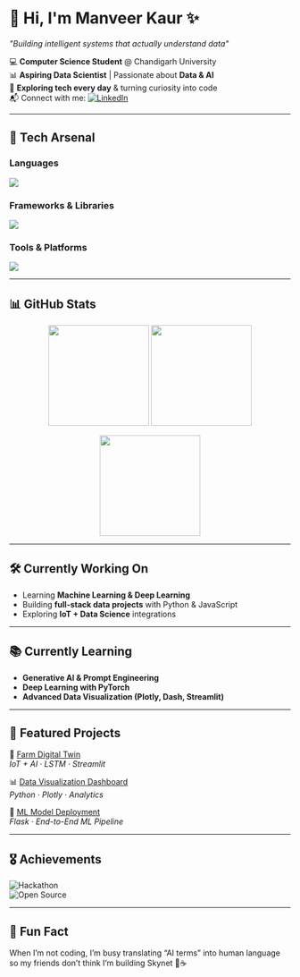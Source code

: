 # 👋 Hi, I'm **Manveer Kaur** ✨  
*"Building intelligent systems that actually understand data"*  

💻 **Computer Science Student** @ Chandigarh University  
📊 **Aspiring Data Scientist** | Passionate about **Data & AI**  
🔎 **Exploring tech every day** & turning curiosity into code  
📬 Connect with me: [![LinkedIn](https://skillicons.dev/icons?i=linkedin)](https://lnk.ink/eGwH)  

---

## 🚀 Tech Arsenal  

### **Languages**  
<p align="left">
  <img src="https://skillicons.dev/icons?i=python,cpp,c,html,css,js" />
</p>

### **Frameworks & Libraries**  
<p align="left">
  <img src="https://skillicons.dev/icons?i=pytorch,tensorflow,sklearn,bootstrap" />
</p>

### **Tools & Platforms**  
<p align="left">
  <img src="https://skillicons.dev/icons?i=git,github,vscode,arduino,linux,mysql" />
</p>

---

## 📊 GitHub Stats  

<p align="center">
  <img src="https://github-readme-stats.vercel.app/api?username=manveer-kaur0&show_icons=true&theme=radical&hide_border=true&border_radius=20" height="180" />
  <img src="https://streak-stats.demolab.com?user=manveer-kaur0&theme=radical&hide_border=true&border_radius=20" height="180" />
</p>

<p align="center">
  <img src="https://github-readme-stats.vercel.app/api/top-langs/?username=manveer-kaur0&layout=compact&theme=radical&hide_border=true&border_radius=20" height="180" />
</p>

---

## 🛠 Currently Working On  
- Learning **Machine Learning & Deep Learning**  
- Building **full-stack data projects** with Python & JavaScript  
- Exploring **IoT + Data Science** integrations  

---

## 📚 Currently Learning  
- **Generative AI & Prompt Engineering**  
- **Deep Learning with PyTorch**  
- **Advanced Data Visualization (Plotly, Dash, Streamlit)**  

---

## 🌟 Featured Projects  

🚀 [Farm Digital Twin](https://github.com/manveer-kaur0/farm-digital-twin)  
*IoT + AI · LSTM · Streamlit*  

📊 [Data Visualization Dashboard](#)  
*Python · Plotly · Analytics*  

🤖 [ML Model Deployment](#)  
*Flask · End-to-End ML Pipeline*  

---

## 🎖 Achievements  
![Hackathon](https://img.shields.io/badge/Hackathon-Participant-orange)  
![Open Source](https://img.shields.io/badge/Open%20Source-Contributor-brightgreen)  

---

## 🌱 Fun Fact  
When I’m not coding, I’m busy translating “AI terms” into human language so my friends don’t think I’m building Skynet 🤖☕  

